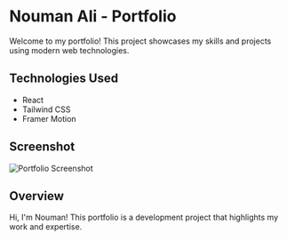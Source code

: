 # Nouman Ali - Portfolio

Welcome to my portfolio! This project showcases my skills and projects using modern web technologies.

## Technologies Used

- React
- Tailwind CSS
- Framer Motion

## Screenshot

![Portfolio Screenshot](./noumanali.vercel.app_(1).png)

## Overview

Hi, I'm Nouman! This portfolio is a development project that highlights my work and expertise.

